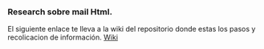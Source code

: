 ### Research sobre mail Html.

El siguiente enlace te lleva a la wiki del repositorio donde estas los pasos y recolicacion de información. [Wiki](https://github.com/jenniferjara/research-emaill/wiki) 
